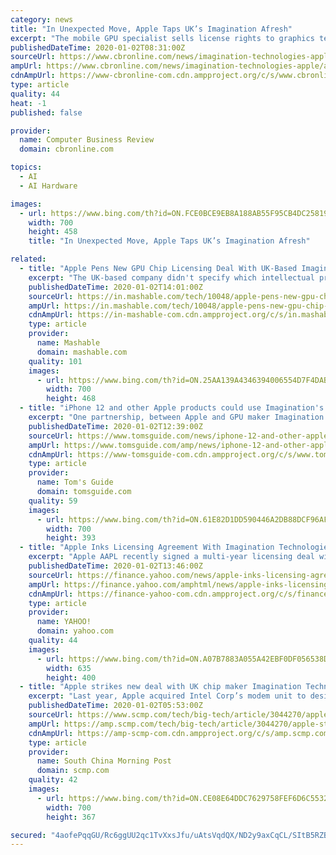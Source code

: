 ```yaml
---
category: news
title: "In Unexpected Move, Apple Taps UK’s Imagination Afresh"
excerpt: "The mobile GPU specialist sells license rights to graphics technologies, AI cores and connectivity IP spanning RF, baseband and software. Apple has been pushing throughout 2019 to bring such technologies under closer control; subsuming part of fellow British chip firm Dialog Semiconductor in April 2019, to agreeing a deal for Intel’s mobile ..."
publishedDateTime: 2020-01-02T08:31:00Z
sourceUrl: https://www.cbronline.com/news/imagination-technologies-apple
ampUrl: https://www.cbronline.com/news/imagination-technologies-apple/amp/
cdnAmpUrl: https://www-cbronline-com.cdn.ampproject.org/c/s/www.cbronline.com/news/imagination-technologies-apple/amp/
type: article
quality: 44
heat: -1
published: false

provider:
  name: Computer Business Review
  domain: cbronline.com

topics:
  - AI
  - AI Hardware

images:
  - url: https://www.bing.com/th?id=ON.FCE0BCE9EB8A188AB55F95CB4DC25819
    width: 700
    height: 458
    title: "In Unexpected Move, Apple Taps UK’s Imagination Afresh"

related:
  - title: "Apple Pens New GPU Chip Licensing Deal With UK-Based Imagination Technologies"
    excerpt: "The UK-based company didn't specify which intellectual property this latest agreement covers, but it's believed Imagination's graphics and AI technology could be a big feature for future Apple ... Apple previously used Imagination designed GPU's in its iPhones and iPads, but then announced it would stop using its intellectual property in ..."
    publishedDateTime: 2020-01-02T14:01:00Z
    sourceUrl: https://in.mashable.com/tech/10048/apple-pens-new-gpu-chip-licensing-deal-with-uk-based-imagination-technologies
    ampUrl: https://in.mashable.com/tech/10048/apple-pens-new-gpu-chip-licensing-deal-with-uk-based-imagination-technologies?amp=1
    cdnAmpUrl: https://in-mashable-com.cdn.ampproject.org/c/s/in.mashable.com/tech/10048/apple-pens-new-gpu-chip-licensing-deal-with-uk-based-imagination-technologies?amp=1
    type: article
    provider:
      name: Mashable
      domain: mashable.com
    quality: 101
    images:
      - url: https://www.bing.com/th?id=ON.25AA139A4346394006554D7F4DAB0060
        width: 700
        height: 468
  - title: "iPhone 12 and other Apple products could use Imagination's new GPU"
    excerpt: "One partnership, between Apple and GPU maker Imagination Technologies, ended in 2017 under a dark cloud ... as well as products that relate to the AI and automotive sectors, which may help Apple expand its product range. The ending of Apple and Imagination’s prior agreement (as reported in the Financial Times) caused a lot of tension between ..."
    publishedDateTime: 2020-01-02T12:39:00Z
    sourceUrl: https://www.tomsguide.com/news/iphone-12-and-other-apple-products-could-use-imaginations-new-gpu
    ampUrl: https://www.tomsguide.com/amp/news/iphone-12-and-other-apple-products-could-use-imaginations-new-gpu
    cdnAmpUrl: https://www-tomsguide-com.cdn.ampproject.org/c/s/www.tomsguide.com/amp/news/iphone-12-and-other-apple-products-could-use-imaginations-new-gpu
    type: article
    provider:
      name: Tom's Guide
      domain: tomsguide.com
    quality: 59
    images:
      - url: https://www.bing.com/th?id=ON.61E82D1DD590446A2DB88DCF96AF4EE2
        width: 700
        height: 393
  - title: "Apple Inks Licensing Agreement With Imagination Technologies"
    excerpt: "Apple AAPL recently signed a multi-year licensing deal with chip designer Imagination Technologies Group Plc, its former GPU supplier. The latest deal replaces Imagination ... use the latter’s extensive intellectual property rights related to graphics and AI, which could be the keys to Apple’s initiatives to bring 5G to its flagship ..."
    publishedDateTime: 2020-01-02T13:46:00Z
    sourceUrl: https://finance.yahoo.com/news/apple-inks-licensing-agreement-imagination-130901284.html
    ampUrl: https://finance.yahoo.com/amphtml/news/apple-inks-licensing-agreement-imagination-130901284.html
    cdnAmpUrl: https://finance-yahoo-com.cdn.ampproject.org/c/s/finance.yahoo.com/amphtml/news/apple-inks-licensing-agreement-imagination-130901284.html
    type: article
    provider:
      name: YAHOO!
      domain: yahoo.com
    quality: 44
    images:
      - url: https://www.bing.com/th?id=ON.A07B7883A055A42EBF0DF056538DA464
        width: 635
        height: 400
  - title: "Apple strikes new deal with UK chip maker Imagination Technologies, reviving lapsed business relationship"
    excerpt: "Last year, Apple acquired Intel Corp’s modem unit to design cellular chips for future devices. Sign up now for our 50% early bird offer from SCMP Research: China AI Report. The all new SCMP China AI Report gives you exclusive first-hand insights and analysis into the latest industry developments, and actionable and objective intelligence ..."
    publishedDateTime: 2020-01-02T05:53:00Z
    sourceUrl: https://www.scmp.com/tech/big-tech/article/3044270/apple-strikes-new-deal-uk-chip-maker-imagination-technologies
    ampUrl: https://amp.scmp.com/tech/big-tech/article/3044270/apple-strikes-new-deal-uk-chip-maker-imagination-technologies
    cdnAmpUrl: https://amp-scmp-com.cdn.ampproject.org/c/s/amp.scmp.com/tech/big-tech/article/3044270/apple-strikes-new-deal-uk-chip-maker-imagination-technologies
    type: article
    provider:
      name: South China Morning Post
      domain: scmp.com
    quality: 42
    images:
      - url: https://www.bing.com/th?id=ON.CE08E64DDC7629758FEF6D6C5532EFCE
        width: 700
        height: 367

secured: "4aofePqqGU/Rc6ggUU2qc1TvXxsJfu/uAtsVqdQX/ND2y9axCqCL/SItB5RZBsWSTv6nMP87L7GwL468ziiIb0h/+D86z2RNRZ1AcRbuFpoQ9CkYvGqRrKawjDdDVOGKn6CEiI+kMOnUihGz0IwKMwbwpv9xuxDU4iXWn5O4iReUM1ga5xjLoE67N/zvycpZ+qBF5UHZpGLqe7K/KnqIsotYCOQepwqgjH2ys74E8eaqCwCMGOWlM48NwvbIaQdZKBiw/DZbNC/uWS9VkhYj7A==;4LesTv8lBHIx+4NV8fDmvg=="
---
```


